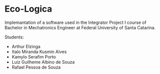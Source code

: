 # Eco-Logica

Implemantation of a software used in the Integrator Project I course of Bachelor in Mechatronics Engineer at Federal University of Santa Catarina.

Students:
- Arthur Elzinga
- Italo Miranda Kusmin Alves
- Kamylo Serafim Porto
- Luiz Guilheme Albino de Souza
- Rafael Pessoa de Souza

